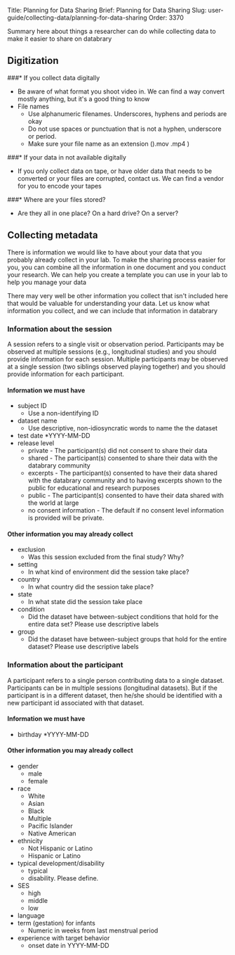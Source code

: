 Title: Planning for Data Sharing
Brief: Planning for Data Sharing
Slug: user-guide/collecting-data/planning-for-data-sharing
Order: 3370

Summary here about things a researcher can do while collecting data to make it easier to share on databrary

## Digitization
###* If you collect data digitally
* Be aware of what format you shoot video in. We can find a way convert mostly anything, but it's a good thing to know
* File names
	* Use alphanumeric filenames. Underscores, hyphens and periods are okay
	* Do not use spaces or punctuation that is not a hyphen, underscore or period.
	* Make sure your file name as an extension ().mov .mp4 )

###* If your data in not available digitally
* If you only collect data on tape, or have older data that needs to be converted or your files are corrupted, contact us. We can find a vendor for you to encode your tapes

###* Where are your files stored?
* Are they all in one place? On a hard drive? On a server? 

## Collecting metadata
There is information we would like to have about your data that you probably already collect in your lab. To make the sharing process easier for you, you can combine all the information in one document and you conduct your research. We can help you create a template you can use in your lab to help you manage your data

There may very well be other information you collect that isn't included here that would be valuable for understanding your data. Let us know what information you collect, and we can include that information in databrary

### Information about the session
A session refers to a single visit or observation period. Participants may be observed at multiple sessions (e.g., longitudinal studies) and you should provide information for each session. Multiple participants may be observed at a single session (two siblings observed playing together) and you should provide information for each participant.
	
#### Information we must have
* subject ID
	* Use a non-identifying ID
* dataset name
	* Use descriptive, non-idiosyncratic words to name the the dataset
* test date
	*YYYY-MM-DD
* release level
	* private - The participant(s) did not consent to share their data
	* shared - The participant(s) consented to share their data with the databrary community
	* excerpts - The participant(s) consented to have their data shared with the databrary community and to having excerpts shown to the public for educational and research purposes
	* public - The participant(s) consented to have their data shared with the world at large
	* no consent information - The default if no consent level information is provided will be private.
	
#### Other information you may already collect 
* exclusion
	* Was this session excluded from the final study? Why? 
* setting
	* In what kind of environment did the session take place?
* country
	* In what country did the session take place?
* state
	* In what state did the session take place
* condition
	* Did the dataset have between-subject conditions that hold for the entire data set? Please use descriptive labels
* group
	* Did the dataset have between-subject groups that hold for the entire dataset? Please use descriptive labels
	
### Information about the participant
A participant refers to a single person contributing data to a single dataset. Participants can be in multiple sessions (longitudinal datasets). But if the participant is in a different dataset, then he/she should be identified with a new participant id associated with that 
dataset.

#### Information we must have
* birthday
	*YYYY-MM-DD

#### Other information you may already collect
* gender
	* male
	* female
* race
	* White
	* Asian
	* Black
	* Multiple
	* Pacific Islander
	* Native American
* ethnicity
	* Not Hispanic or Latino
	* Hispanic or Latino
* typical development/disability
	* typical
	* disability. Please define.
* SES
	* high
	* middle
	* low
* language
* term (gestation) for infants
	* Numeric in weeks from last menstrual period
* experience with target behavior
	* onset date in YYYY-MM-DD
